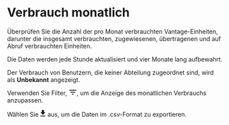 Verbrauch monatlich
===================

Überprüfen Sie die Anzahl der pro Monat verbrauchten Vantage-Einheiten, darunter die insgesamt verbrauchten, zugewiesenen, übertragenen und auf Abruf verbrauchten Einheiten.

Die Daten werden jede Stunde aktualisiert und vier Monate lang aufbewahrt.

Der Verbrauch von Benutzern, die keiner Abteilung zugeordnet sind, wird als **Unbekannt** angezeigt.

Verwenden Sie Filter, ![FilterIcon.png](../Images/FilterIcon.png), um die Anzeige des monatlichen Verbrauchs anzupassen.

Wählen Sie ![ConsumptionExport.png](../Images/ConsumptionExport.png) aus, um die Daten im .csv-Format zu exportieren.
